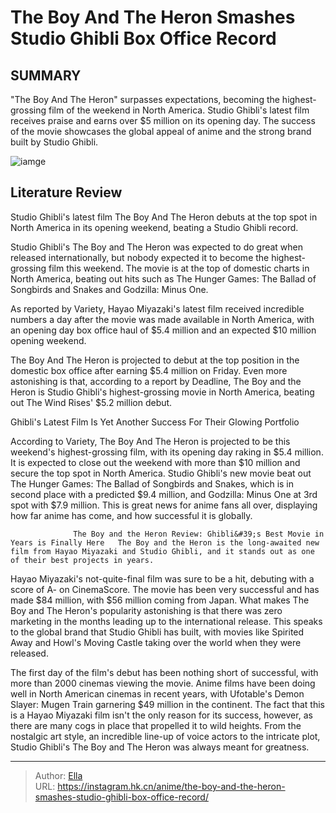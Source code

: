 # The Boy And The Heron Smashes Studio Ghibli Box Office Record


## SUMMARY 



  &#34;The Boy And The Heron&#34; surpasses expectations, becoming the highest-grossing film of the weekend in North America.   Studio Ghibli&#39;s latest film receives praise and earns over $5 million on its opening day.   The success of the movie showcases the global appeal of anime and the strong brand built by Studio Ghibli.  

![iamge](https://static1.srcdn.com/wordpress/wp-content/uploads/2023/09/the-boy-and-the-heron-s-main-character.jpg)

## Literature Review

Studio Ghibli&#39;s latest film The Boy And The Heron debuts at the top spot in North America in its opening weekend, beating a Studio Ghibli record.




Studio Ghibli&#39;s The Boy and The Heron was expected to do great when released internationally, but nobody expected it to become the highest-grossing film this weekend. The movie is at the top of domestic charts in North America, beating out hits such as The Hunger Games: The Ballad of Songbirds and Snakes and Godzilla: Minus One.




As reported by Variety, Hayao Miyazaki&#39;s latest film received incredible numbers a day after the movie was made available in North America, with an opening day box office haul of $5.4 million and an expected $10 million opening weekend.


 

The Boy And The Heron is projected to debut at the top position in the domestic box office after earning $5.4 million on Friday. Even more astonishing is that, according to a report by Deadline, The Boy and the Heron is Studio Ghibli&#39;s highest-grossing movie in North America, beating out The Wind Rises&#39; $5.2 million debut.


 Ghibli&#39;s Latest Film Is Yet Another Success For Their Glowing Portfolio 

 




According to Variety, The Boy And The Heron is projected to be this weekend&#39;s highest-grossing film, with its opening day raking in $5.4 million. It is expected to close out the weekend with more than $10 million and secure the top spot in North America. Studio Ghibli&#39;s new movie beat out The Hunger Games: The Ballad of Songbirds and Snakes, which is in second place with a predicted $9.4 million, and Godzilla: Minus One at 3rd spot with $7.9 million. This is great news for anime fans all over, displaying how far anime has come, and how successful it is globally.

                  The Boy and the Heron Review: Ghibli&#39;s Best Movie in Years is Finally Here   The Boy and the Heron is the long-awaited new film from Hayao Miyazaki and Studio Ghibli, and it stands out as one of their best projects in years.   

Hayao Miyazaki&#39;s not-quite-final film was sure to be a hit, debuting with a score of A- on CinemaScore. The movie has been very successful and has made $84 million, with $56 million coming from Japan. What makes The Boy and The Heron&#39;s popularity astonishing is that there was zero marketing in the months leading up to the international release. This speaks to the global brand that Studio Ghibli has built, with movies like Spirited Away and Howl&#39;s Moving Castle taking over the world when they were released.




         

The first day of the film&#39;s debut has been nothing short of successful, with more than 2000 cinemas viewing the movie. Anime films have been doing well in North American cinemas in recent years, with Ufotable&#39;s Demon Slayer: Mugen Train garnering $49 million in the continent. The fact that this is a Hayao Miyazaki film isn&#39;t the only reason for its success, however, as there are many cogs in place that propelled it to wild heights. From the nostalgic art style, an incredible line-up of voice actors to the intricate plot, Studio Ghibli&#39;s The Boy and The Heron was always meant for greatness.



---

> Author: [Ella](https://instagram.hk.cn/)  
> URL: https://instagram.hk.cn/anime/the-boy-and-the-heron-smashes-studio-ghibli-box-office-record/  

